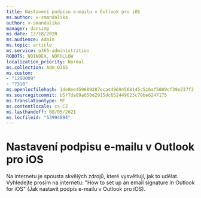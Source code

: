 ```yaml
---
title: Nastavení podpisu e-mailu v Outlook pro iOS
ms.author: v-smandalika
author: v-smandalika
manager: dansimp
ms.date: 12/18/2020
ms.audience: Admin
ms.topic: article
ms.service: o365-administration
ROBOTS: NOINDEX, NOFOLLOW
localization_priority: Normal
ms.collection: Adm_O365
ms.custom:
- "1200009"
- "7310"
ms.openlocfilehash: 1de8ee459689287eca449694568145c516af5009cf39e237f3f82bdeb27403e5
ms.sourcegitcommit: b5f7da89a650d2915dc652449623c78be6247175
ms.translationtype: MT
ms.contentlocale: cs-CZ
ms.lasthandoff: 08/05/2021
ms.locfileid: "53994894"
---
```

# <a name="set-up-an-email-signature-in-outlook-for-ios"></a>Nastavení podpisu e-mailu v Outlook pro iOS

Na internetu je spousta skvělých zdrojů, které vysvětlují, jak to udělat. Vyhledejte prosím na internetu: "How to set up an email signature in Outlook for iOS" (Jak nastavit podpis e-mailu v Outlook pro iOS).